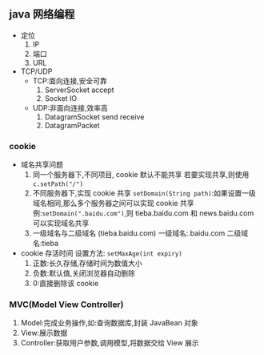 ## java 网络编程

- 定位
  1. IP
  2. 端口
  3. URL
- TCP/UDP
  - TCP:面向连接,安全可靠
    1. ServerSocket accept
    2. Socket IO
  - UDP:非面向连接,效率高
    1. DatagramSocket send receive
    2. DatagramPacket

### cookie

- 域名共享问题
  1. 同一个服务器下,不同项目, cookie 默认不能共享
     若要实现共享,则使用 `c.setPath("/")`
  2. 不同服务器下,实现 cookie 共享
     `setDomain(String path)`:如果设置一级域名相同,那么多个服务器之间可以实现 cookie 共享
     例:`setDomain(".baidu.com")`,则 tieba.baidu.com 和 news.baidu.com 可以实现域名共享
  3. 一级域名与二级域名 (tieba.baidu.com)
     一级域名:.baidu.com
     二级域名:tieba
- cookie 存活时间
  设置方法: `setMaxAge(int expiry)`
  1. 正数:长久存储,存储时间为数值大小
  2. 负数:默认值,关闭浏览器自动删除
  3. 0:直接删除该 cookie

### MVC(Model View Controller)

1. Model:完成业务操作,如:查询数据库,封装 JavaBean 对象
2. View:展示数据
3. Controller:获取用户参数,调用模型,将数据交给 View 展示
